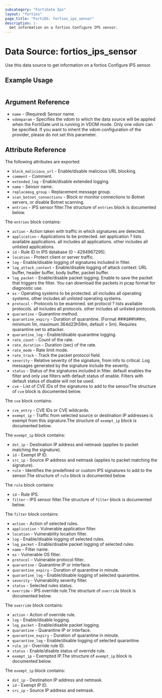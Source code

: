 ```yaml
---
subcategory: "FortiGate Ips"
layout: "fortios"
page_title: "FortiOS: fortios_ips_sensor"
description: |-
  Get information on a fortios Configure IPS sensor.
---
```


# Data Source: fortios_ips_sensor
Use this data source to get information on a fortios Configure IPS sensor.


## Example Usage

```hcl

```

## Argument Reference

* `name` - (Required) Sensor name.
* `vdomparam` - Specifies the vdom to which the data source will be applied when the FortiGate unit is running in VDOM mode. Only one vdom can be specified. If you want to inherit the vdom configuration of the provider, please do not set this parameter.

## Attribute Reference

The following attributes are exported:

* `block_malicious_url` - Enable/disable malicious URL blocking.
* `comment` - Comment.
* `extended_log` - Enable/disable extended logging.
* `name` - Sensor name.
* `replacemsg_group` - Replacement message group.
* `scan_botnet_connections` - Block or monitor connections to Botnet servers, or disable Botnet scanning.
* `entries` - IPS sensor filter.The structure of `entries` block is documented below.

The `entries` block contains:

* `action` - Action taken with traffic in which signatures are detected.
* `application` - Applications to be protected. set application ? lists available applications. all includes all applications. other includes all unlisted applications.
* `id` - Rule ID in IPS database (0 - 4294967295).
* `location` - Protect client or server traffic.
* `log` - Enable/disable logging of signatures included in filter.
* `log_attack_context` - Enable/disable logging of attack context: URL buffer, header buffer, body buffer, packet buffer.
* `log_packet` - Enable/disable packet logging. Enable to save the packet that triggers the filter. You can download the packets in pcap format for diagnostic use.
* `os` - Operating systems to be protected.  all includes all operating systems. other includes all unlisted operating systems.
* `protocol` - Protocols to be examined. set protocol ? lists available protocols. all includes all protocols. other includes all unlisted protocols.
* `quarantine` - Quarantine method.
* `quarantine_expiry` - Duration of quarantine. (Format ###d##h##m, minimum 1m, maximum 364d23h59m, default = 5m). Requires quarantine set to attacker.
* `quarantine_log` - Enable/disable quarantine logging.
* `rate_count` - Count of the rate.
* `rate_duration` - Duration (sec) of the rate.
* `rate_mode` - Rate limit mode.
* `rate_track` - Track the packet protocol field.
* `severity` - Relative severity of the signature, from info to critical. Log messages generated by the signature include the severity.
* `status` - Status of the signatures included in filter. default enables the filter and only use filters with default status of enable. Filters with default status of disable will not be used.
* `cve` - List of CVE IDs of the signatures to add to the sensorThe structure of `cve` block is documented below.

The `cve` block contains:

* `cve_entry` - CVE IDs or CVE wildcards.
* `exempt_ip` - Traffic from selected source or destination IP addresses is exempt from this signature.The structure of `exempt_ip` block is documented below.

The `exempt_ip` block contains:

* `dst_ip` - Destination IP address and netmask (applies to packet matching the signature).
* `id` - Exempt IP ID.
* `src_ip` - Source IP address and netmask (applies to packet matching the signature).
* `rule` - Identifies the predefined or custom IPS signatures to add to the sensor.The structure of `rule` block is documented below.

The `rule` block contains:

* `id` - Rule IPS.
* `filter` - IPS sensor filter.The structure of `filter` block is documented below.

The `filter` block contains:

* `action` - Action of selected rules.
* `application` - Vulnerable application filter.
* `location` - Vulnerability location filter.
* `log` - Enable/disable logging of selected rules.
* `log_packet` - Enable/disable packet logging of selected rules.
* `name` - Filter name.
* `os` - Vulnerable OS filter.
* `protocol` - Vulnerable protocol filter.
* `quarantine` - Quarantine IP or interface.
* `quarantine_expiry` - Duration of quarantine in minute.
* `quarantine_log` - Enable/disable logging of selected quarantine.
* `severity` - Vulnerability severity filter.
* `status` - Selected rules status.
* `override` - IPS override rule.The structure of `override` block is documented below.

The `override` block contains:

* `action` - Action of override rule.
* `log` - Enable/disable logging.
* `log_packet` - Enable/disable packet logging.
* `quarantine` - Quarantine IP or interface.
* `quarantine_expiry` - Duration of quarantine in minute.
* `quarantine_log` - Enable/disable logging of selected quarantine.
* `rule_id` - Override rule ID.
* `status` - Enable/disable status of override rule.
* `exempt_ip` - Exempted IP.The structure of `exempt_ip` block is documented below.

The `exempt_ip` block contains:

* `dst_ip` - Destination IP address and netmask.
* `id` - Exempt IP ID.
* `src_ip` - Source IP address and netmask.
